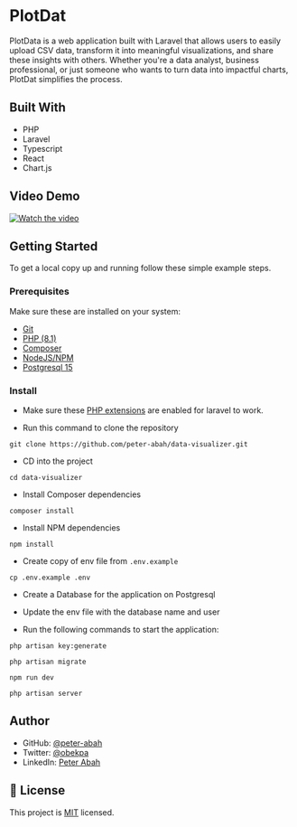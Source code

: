 # PlotDat

PlotData is a web application built with Laravel that allows users to easily upload CSV data, transform it into meaningful visualizations, and share these insights with others. Whether you're a data analyst, business professional, or just someone who wants to turn data into impactful charts, PlotDat simplifies the process.

## Built With

- PHP
- Laravel
- Typescript
- React
- Chart.js

## Video Demo

[![Watch the video](https://img.youtube.com/vi/fOI8uOiRT-0/hqdefault.jpg)](https://youtu.be/fOI8uOiRT-0?si=fe7PQPNjjtHCLxQ0)


## Getting Started
To get a local copy up and running follow these simple example steps.

### Prerequisites
Make sure these are installed on your system:
- [Git](https://git-scm.com/downloads)
- [PHP (8.1)](https://www.php.net/downloads)
- [Composer](https://getcomposer.org/download/)
- [NodeJS/NPM](https://nodejs.org/en/download)
- [Postgresql 15](https://www.postgresql.org/download/)


### Install
- Make sure these [PHP extensions](https://laravel.com/docs/10.x/deployment#server-requirements) are enabled for laravel to work.

- Run this command to clone the repository
```
git clone https://github.com/peter-abah/data-visualizer.git
```

- CD into the project
```
cd data-visualizer
```

- Install Composer dependencies
```
composer install
```

- Install NPM dependencies
```
npm install
```

- Create copy of env file from `.env.example`
```
cp .env.example .env
```

- Create a Database for the application on Postgresql

- Update the env file with the database name and user

- Run the following commands to start the application:
```
php artisan key:generate

php artisan migrate

npm run dev

php artisan server
```



## Author

- GitHub: [@peter-abah](https://github.com/peter-abah)
- Twitter: [@obekpa](https://twitter.com/obekpa__)
- LinkedIn: [Peter Abah](https://linkedin.com/in/abah-peter)


## 📝 License

This project is [MIT](./LICENSE) licensed.
